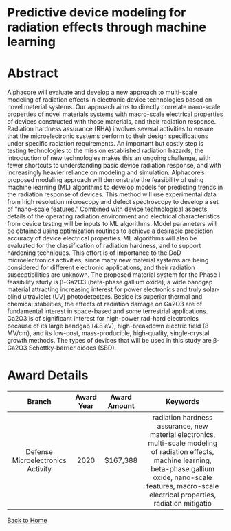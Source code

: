 
Predictive device modeling for radiation effects through machine learning
=========================================================================

# Abstract


Alphacore will evaluate and develop a new approach to multi-scale modeling of radiation effects in electronic device technologies based on novel material systems. Our approach aims to directly correlate nano-scale properties of novel materials systems with macro-scale electrical properties of devices constructed with those materials, and their radiation response. Radiation hardness assurance (RHA) involves several activities to ensure that the microelectronic systems perform to their design specifications under specific radiation requirements. An important but costly step is testing technologies to the mission established radiation hazards; the introduction of new technologies makes this an ongoing challenge, with fewer shortcuts to understanding basic device radiation response, and with increasingly heavier reliance on modeling and simulation. Alphacore’s proposed modeling approach will demonstrate the feasibility of using machine learning (ML) algorithms to develop models for predicting trends in the radiation response of devices. This method will use experimental data from high resolution microscopy and defect spectroscopy to develop a set of “nano-scale features.” Combined with device technological aspects, details of the operating radiation environment and electrical characteristics from device testing will be inputs to ML algorithms. Model parameters will be obtained using optimization routines to achieve a desirable prediction accuracy of device electrical properties. ML algorithms will also be evaluated for the classification of radiation hardness, and to support hardening techniques. This effort is of importance to the DoD microelectronics activities, since many new material systems are being considered for different electronic applications, and their radiation susceptibilities are unknown. The proposed material system for the Phase I feasibility study is β-Ga2O3 (beta-phase gallium oxide), a wide bandgap material attracting increasing interest for power electronics and truly solar-blind ultraviolet (UV) photodetectors. Beside its superior thermal and chemical stabilities, the effects of radiation damage on Ga2O3 are of fundamental interest in space-based and some terrestrial applications. Ga2O3 is of significant interest for high-power rad-hard electronics because of its large bandgap (4.8 eV), high-breakdown electric field (8 MV/cm), and its low-cost, mass-producible, high-quality, single-crystal growth methods. The types of devices that will be used in this study are β-Ga2O3 Schottky-barrier diodes (SBD).  

# Award Details

|Branch|Award Year|Award Amount|Keywords|
| :---: | :---: | :---: | :---: |
|Defense Microelectronics Activity|2020|$167,388|radiation hardness assurance, new material electronics, multi-scale modeling of radiation effects, machine learning, beta-phase gallium oxide, nano-scale features, macro-scale electrical properties, radiation mitigatio|
  
  


[Back to Home](https://github.com/chrischow/dod_sbir_awards#613)